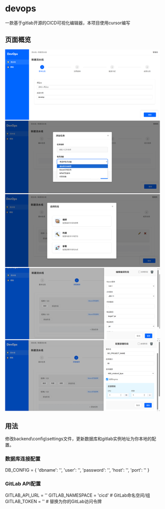 # devops
一款基于gitlab开源的CICD可视化编辑器，本项目使用cursor编写
## 页面概览
![alt text](e0673f3efd172c2dbf859b66ebd7462.png)
![](dfb794a8658eeddc1cb3005973c818d.png)
![alt text](77ee8c4080ed84b107fef7b69b2238e.png)
![alt text](8861ee37f9a1823595b4f954165d9d7.png)
![alt text](6548ac5db009867c0d35f9218e1c5eb.png)
## 用法
修改backend\config\settings文件，更新数据库和gitlab实例地址为你本地的配置。
### 数据库连接配置
DB_CONFIG = {
    'dbname': '',
    'user': '',
    'password': '',
    'host': '',
    'port': ''
}

### GitLab API配置
GITLAB_API_URL = ''
GITLAB_NAMESPACE = 'cicd'  # GitLab命名空间/组
GITLAB_TOKEN = ''  # 替换为你的GitLab访问令牌